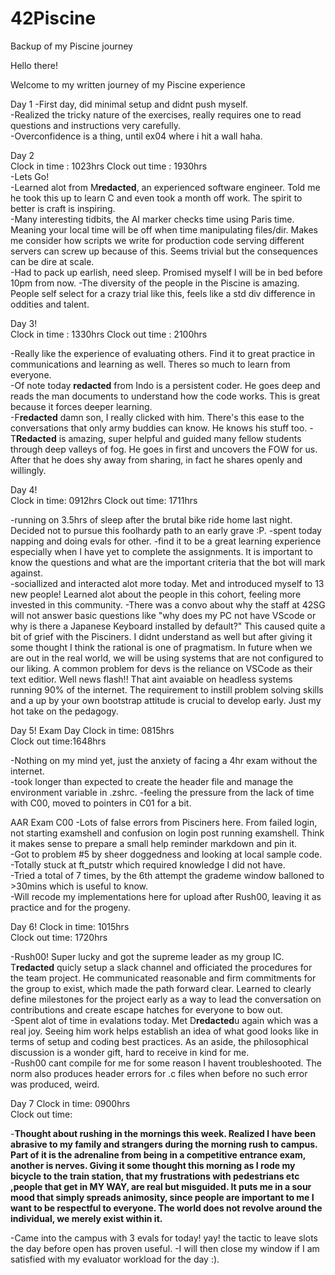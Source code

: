 # 42Piscine
Backup of my Piscine journey

Hello there!

Welcome to my written journey of my Piscine experience

Day 1
-First day, did minimal setup and didnt push myself.    
-Realized the tricky nature of the exercises, really requires one to read questions and instructions very carefully.    
-Overconfidence is a thing, until ex04 where i hit a wall haha.     


Day 2   
Clock in time : 1023hrs 
Clock out time : 1930hrs    
-Lets Go!   
-Learned alot from M**redacted**, an experienced software engineer. Told me he took this up to learn C and even took a month off work. The spirit to better is craft is inspiring.  
-Many interesting tidbits, the AI marker checks time using Paris time. Meaning your local time will be off when time manipulating files/dir. Makes me consider how scripts we write for production code serving different servers can screw up because of this. Seems trivial but the consequences can be dire at scale.    
-Had to pack up earlish, need sleep. Promised myself I will be in bed before 10pm from now. 
-The diversity of the people in the Piscine is amazing. People self select for a crazy trial like this, feels like a std div difference in oddities and talent.     

Day 3!  
Clock in time : 1330hrs 
Clock out time : 2100hrs    

-Really like the experience of evaluating others. Find it to great practice in communications and learning as well. Theres so much to learn from everyone.  
-Of note today **redacted** from Indo is a persistent coder. He goes deep and reads the man documents to understand how the code works. This is great because it forces deeper learning.    
-F**redacted** damn son, I really clicked with him. There's this ease to the conversations that only army buddies can know. He knows his stuff too. 
-T**Redacted** is amazing, super helpful and guided many fellow students through deep valleys of fog. He goes in first and uncovers the FOW for us. After that he does shy away from sharing, in fact he shares openly and willingly.   

Day 4!  
Clock in time: 0912hrs 
Clock out time: 1711hrs

-running on 3.5hrs of sleep after the brutal bike ride home last night. Decided not to pursue this foolhardy path to an early grave :P. 
-spent today napping and doing evals for other. 
-find it to be a great learning experience especially when I have yet to complete the assignments. It is important to know the questions and what are the important criteria that the bot will mark against.    
-sociallized and interacted alot more today. Met and introduced myself to 13 new people! Learned alot about the people in this cohort, feeling more invested in this community. 
-There was a convo about why the staff at 42SG will not answer basic questions like "why does my PC not have VScode or why is there a Japanese Keyboard installed by default?" This caused quite a bit of grief with the Pisciners. I didnt understand as well but after giving it some thought I think the rational is one of pragmatism. In future when we are out in the real world, we will be using systems that are not configured to our liking. A common problem for devs is the reliance on VSCode as their text editior. Well news flash!! That aint avaiable on headless systems running 90% of the internet. The requirement to instill problem solving skills and a up by your own bootstrap attitude is crucial to develop early. Just my hot take on the pedagogy.   

Day 5! Exam Day 
Clock in time: 0815hrs  
Clock out time:1648hrs  

-Nothing on my mind yet, just the anxiety of facing a 4hr exam without the internet.    
-took longer than expected to create the header file and manage the environment variable in .zshrc. 
-feeling the pressure from the lack of time with C00, moved to pointers in C01 for a bit.   

AAR Exam C00
-Lots of false errors from Pisciners here. From failed login, not starting examshell and confusion on login post running examshell. Think it makes sense to prepare a small help reminder markdown and pin it.  
-Got to problem #5 by sheer doggedness and looking at local sample code.    
-Totally stuck at ft_putstr which required knowledge I did not have.    
-Tried a total of 7 times, by the 6th attempt the grademe window balloned to >30mins which is useful to know.   
-Will recode my implementations here for upload after Rush00, leaving it as practice and for the progeny.   

Day 6!
Clock in time: 1015hrs  
Clock out time: 1720hrs 

-Rush00! Super lucky and got the supreme leader as my group IC. T**redacted** quicly setup a slack channel and officiated the procedures for the team project. He communicated reasonable and firm commitments for the group to exist, which made the path forward clear. Learned to clearly define milestones for the project early as a way to lead the conversation on contributions and create escape hatches for everyone to bow out.  
-Spent alot of time in evalations today. Met D**redacted**u again which was a real joy. Seeing him work helps establish an idea of what good looks like in terms of setup and coding best practices. As an aside, the philosophical discussion is a wonder gift, hard to receive in kind for me.    
-Rush00 cant compile for me for some reason I havent troubleshooted. The norm also produces header errors for .c files when before no such error was produced, weird.   

Day 7
Clock in time: 0900hrs  
Clock out time: 

-**Thought about rushing in the mornings this week. Realized I have been abrasive to my family and strangers during the morning rush to campus. Part of it is the adrenaline from being in a competitive entrance exam, another is nerves. Giving it some thought this morning as I rode my bicycle to the train station, that my frustrations with pedestrians etc ,people that get in MY WAY, are real but misguided. It puts me in a sour mood that simply spreads animosity, since people are important to me I want to be respectful to everyone. The world does not revolve around the individual, we merely exist within it.**   

-Came into the campus with 3 evals for today! yay! the tactic to leave slots the day before open has proven useful. 
-I will then close my window if I am satisfied with my evaluator workload for the day :).   
 